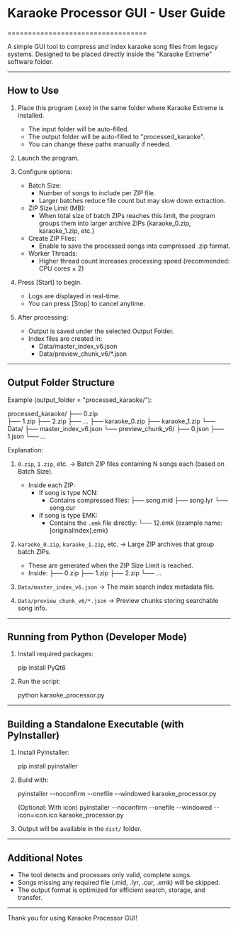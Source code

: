 # Karaoke Processor GUI - User Guide
==================================

A simple GUI tool to compress and index karaoke song files from legacy systems.
Designed to be placed directly inside the "Karaoke Extreme" software folder.

--------------------------------------------------------------------------------
How to Use
--------------------------------------------------------------------------------

1. Place this program (.exe) in the same folder where Karaoke Extreme is installed.
   - The input folder will be auto-filled.
   - The output folder will be auto-filled to "processed_karaoke".
   - You can change these paths manually if needed.

2. Launch the program.

3. Configure options:
   - Batch Size:
     - Number of songs to include per ZIP file.
     - Larger batches reduce file count but may slow down extraction.
   - ZIP Size Limit (MB):
     - When total size of batch ZIPs reaches this limit,
       the program groups them into larger archive ZIPs (karaoke_0.zip, karaoke_1.zip, etc.)
   - Create ZIP Files:
     - Enable to save the processed songs into compressed .zip format.
   - Worker Threads:
     - Higher thread count increases processing speed (recommended: CPU cores × 2)

4. Press [Start] to begin.
   - Logs are displayed in real-time.
   - You can press [Stop] to cancel anytime.

5. After processing:
   - Output is saved under the selected Output Folder.
   - Index files are created in:
     - Data/master_index_v6.json
     - Data/preview_chunk_v6/*.json

--------------------------------------------------------------------------------
Output Folder Structure
--------------------------------------------------------------------------------

Example (output_folder = "processed_karaoke/"):

processed_karaoke/
├── 0.zip <br/>
├── 1.zip
├── 2.zip
├── ...
├── karaoke_0.zip
├── karaoke_1.zip
└── Data/
    ├── master_index_v6.json
    └── preview_chunk_v6/
        ├── 0.json
        ├── 1.json
        └── ...

Explanation:

1. `0.zip`, `1.zip`, etc. → Batch ZIP files containing N songs each (based on Batch Size).
   - Inside each ZIP:
     - If song is type NCN:
       - Contains compressed files:
         ├── song.mid
         ├── song.lyr
         └── song.cur
     - If song is type EMK:
       - Contains the `.emk` file directly:
         └── 12.emk  (example name: [originalIndex].emk)

2. `karaoke_0.zip`, `karaoke_1.zip`, etc. → Large ZIP archives that group batch ZIPs.
   - These are generated when the ZIP Size Limit is reached.
   - Inside:
     ├── 0.zip
     ├── 1.zip
     ├── 2.zip
     └── ...

3. `Data/master_index_v6.json` → The main search index metadata file.
4. `Data/preview_chunk_v6/*.json` → Preview chunks storing searchable song info.

--------------------------------------------------------------------------------
Running from Python (Developer Mode)
--------------------------------------------------------------------------------

1. Install required packages:

    pip install PyQt6

2. Run the script:

    python karaoke_processor.py

--------------------------------------------------------------------------------
Building a Standalone Executable (with PyInstaller)
--------------------------------------------------------------------------------

1. Install PyInstaller:

    pip install pyinstaller

2. Build with:

    pyinstaller --noconfirm --onefile --windowed karaoke_processor.py

    (Optional: With icon)
    pyinstaller --noconfirm --onefile --windowed --icon=icon.ico karaoke_processor.py

3. Output will be available in the `dist/` folder.

--------------------------------------------------------------------------------
Additional Notes
--------------------------------------------------------------------------------

- The tool detects and processes only valid, complete songs.
- Songs missing any required file (.mid, .lyr, .cur, .emk) will be skipped.
- The output format is optimized for efficient search, storage, and transfer.

--------------------------------------------------------------------------------

Thank you for using Karaoke Processor GUI!
